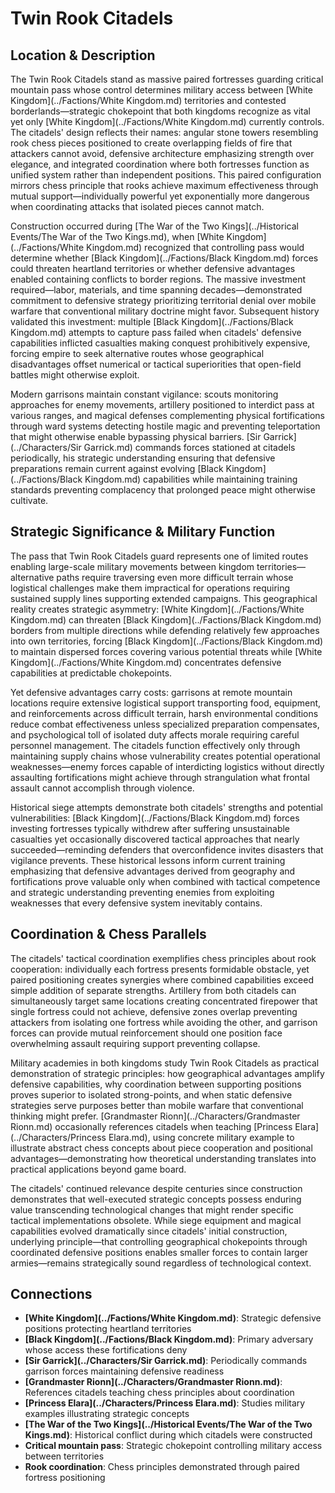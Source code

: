 <!-- Expanded by AI: 2025-10-13 -->

# Twin Rook Citadels

## Location & Description

The Twin Rook Citadels stand as massive paired fortresses guarding critical mountain pass whose control determines military access between [White Kingdom](../Factions/White Kingdom.md) territories and contested borderlands—strategic chokepoint that both kingdoms recognize as vital yet only [White Kingdom](../Factions/White Kingdom.md) currently controls. The citadels' design reflects their names: angular stone towers resembling rook chess pieces positioned to create overlapping fields of fire that attackers cannot avoid, defensive architecture emphasizing strength over elegance, and integrated coordination where both fortresses function as unified system rather than independent positions. This paired configuration mirrors chess principle that rooks achieve maximum effectiveness through mutual support—individually powerful yet exponentially more dangerous when coordinating attacks that isolated pieces cannot match.

Construction occurred during [The War of the Two Kings](../Historical Events/The War of the Two Kings.md), when [White Kingdom](../Factions/White Kingdom.md) recognized that controlling pass would determine whether [Black Kingdom](../Factions/Black Kingdom.md) forces could threaten heartland territories or whether defensive advantages enabled containing conflicts to border regions. The massive investment required—labor, materials, and time spanning decades—demonstrated commitment to defensive strategy prioritizing territorial denial over mobile warfare that conventional military doctrine might favor. Subsequent history validated this investment: multiple [Black Kingdom](../Factions/Black Kingdom.md) attempts to capture pass failed when citadels' defensive capabilities inflicted casualties making conquest prohibitively expensive, forcing empire to seek alternative routes whose geographical disadvantages offset numerical or tactical superiorities that open-field battles might otherwise exploit.

Modern garrisons maintain constant vigilance: scouts monitoring approaches for enemy movements, artillery positioned to interdict pass at various ranges, and magical defenses complementing physical fortifications through ward systems detecting hostile magic and preventing teleportation that might otherwise enable bypassing physical barriers. [Sir Garrick](../Characters/Sir Garrick.md) commands forces stationed at citadels periodically, his strategic understanding ensuring that defensive preparations remain current against evolving [Black Kingdom](../Factions/Black Kingdom.md) capabilities while maintaining training standards preventing complacency that prolonged peace might otherwise cultivate.

## Strategic Significance & Military Function

The pass that Twin Rook Citadels guard represents one of limited routes enabling large-scale military movements between kingdom territories—alternative paths require traversing even more difficult terrain whose logistical challenges make them impractical for operations requiring sustained supply lines supporting extended campaigns. This geographical reality creates strategic asymmetry: [White Kingdom](../Factions/White Kingdom.md) can threaten [Black Kingdom](../Factions/Black Kingdom.md) borders from multiple directions while defending relatively few approaches into own territories, forcing [Black Kingdom](../Factions/Black Kingdom.md) to maintain dispersed forces covering various potential threats while [White Kingdom](../Factions/White Kingdom.md) concentrates defensive capabilities at predictable chokepoints.

Yet defensive advantages carry costs: garrisons at remote mountain locations require extensive logistical support transporting food, equipment, and reinforcements across difficult terrain, harsh environmental conditions reduce combat effectiveness unless specialized preparation compensates, and psychological toll of isolated duty affects morale requiring careful personnel management. The citadels function effectively only through maintaining supply chains whose vulnerability creates potential operational weaknesses—enemy forces capable of interdicting logistics without directly assaulting fortifications might achieve through strangulation what frontal assault cannot accomplish through violence.

Historical siege attempts demonstrate both citadels' strengths and potential vulnerabilities: [Black Kingdom](../Factions/Black Kingdom.md) forces investing fortresses typically withdrew after suffering unsustainable casualties yet occasionally discovered tactical approaches that nearly succeeded—reminding defenders that overconfidence invites disasters that vigilance prevents. These historical lessons inform current training emphasizing that defensive advantages derived from geography and fortifications prove valuable only when combined with tactical competence and strategic understanding preventing enemies from exploiting weaknesses that every defensive system inevitably contains.

## Coordination & Chess Parallels

The citadels' tactical coordination exemplifies chess principles about rook cooperation: individually each fortress presents formidable obstacle, yet paired positioning creates synergies where combined capabilities exceed simple addition of separate strengths. Artillery from both citadels can simultaneously target same locations creating concentrated firepower that single fortress could not achieve, defensive zones overlap preventing attackers from isolating one fortress while avoiding the other, and garrison forces can provide mutual reinforcement should one position face overwhelming assault requiring support preventing collapse.

Military academies in both kingdoms study Twin Rook Citadels as practical demonstration of strategic principles: how geographical advantages amplify defensive capabilities, why coordination between supporting positions proves superior to isolated strong-points, and when static defensive strategies serve purposes better than mobile warfare that conventional thinking might prefer. [Grandmaster Rionn](../Characters/Grandmaster Rionn.md) occasionally references citadels when teaching [Princess Elara](../Characters/Princess Elara.md), using concrete military example to illustrate abstract chess concepts about piece cooperation and positional advantages—demonstrating how theoretical understanding translates into practical applications beyond game board.

The citadels' continued relevance despite centuries since construction demonstrates that well-executed strategic concepts possess enduring value transcending technological changes that might render specific tactical implementations obsolete. While siege equipment and magical capabilities evolved dramatically since citadels' initial construction, underlying principle—that controlling geographical chokepoints through coordinated defensive positions enables smaller forces to contain larger armies—remains strategically sound regardless of technological context.

## Connections

- **[White Kingdom](../Factions/White Kingdom.md)**: Strategic defensive positions protecting heartland territories
- **[Black Kingdom](../Factions/Black Kingdom.md)**: Primary adversary whose access these fortifications deny
- **[Sir Garrick](../Characters/Sir Garrick.md)**: Periodically commands garrison forces maintaining defensive readiness
- **[Grandmaster Rionn](../Characters/Grandmaster Rionn.md)**: References citadels teaching chess principles about coordination
- **[Princess Elara](../Characters/Princess Elara.md)**: Studies military examples illustrating strategic concepts
- **[The War of the Two Kings](../Historical Events/The War of the Two Kings.md)**: Historical conflict during which citadels were constructed
- **Critical mountain pass**: Strategic chokepoint controlling military access between territories
- **Rook coordination**: Chess principles demonstrated through paired fortress positioning
